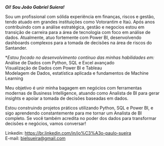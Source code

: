 ***Oi! Sou João Gabriel Suiera!***

Sou um profissional com sólida experiência em finanças, riscos e gestão, tendo atuado em grandes instituições como Votorantim e Itaú. Após anos contribuindo com a análise estratégica, gestão e negocios estou em transição de carreira para a área de tecnologia com foco em análise de dados. Atualmente, atuo fortemente com Power BI, desenvolvendo dashboards complexos para a tomada de decisões na área de riscos do Santander.

**Estou focado no desenvolvimento contínuo das minhas habilidades em:*                                                                                                                           
                                   Análise de Dados com Python, SQL e Excel avançado                                   
     Visualização de Dados com Power BI e Tableau                                                              
              Modelagem de Dados, estatística aplicada e fundamentos de Machine Learning

Meu objetivo é unir minha bagagem em negócios com ferramentas modernas de Business Intelligence, atuando como Analista de BI para gerar insights e apoiar a tomada de decisões baseadas em dados.

Estou construindo projetos práticos utilizando Python, SQL e Power BI, e sigo aprendendo constantemente para me tornar um Analista de BI completo. Se você também acredita no poder dos dados para transformar decisões e negócios, vamos conversar!

Linkedin:  https://br.linkedin.com/in/jo%C3%A3o-paulo-sueira                                                     
E-mail: bielsueira@gmail.com
